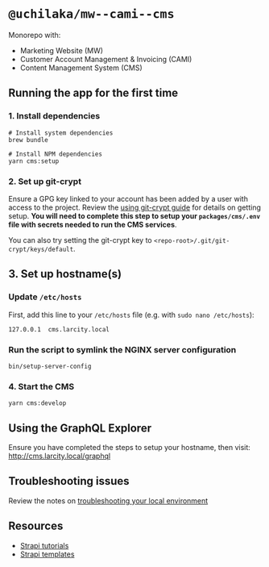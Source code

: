 # `@uchilaka/mw--cami--cms`

Monorepo with:

- Marketing Website (MW)
- Customer Account Management & Invoicing (CAMI)
- Content Management System (CMS)

## Running the app for the first time

### 1. Install dependencies

```shell
# Install system dependencies
brew bundle 

# Install NPM dependencies
yarn cms:setup
```

### 2. Set up git-crypt

Ensure a GPG key linked to your account has been added by a user with access to the project. Review the [using git-crypt guide](./md/GIT-CRYPT.md) for details on getting setup. **You will need to complete this step to setup your `packages/cms/.env` file with secrets needed to run the CMS services**.

You can also try setting the git-crypt key to `<repo-root>/.git/git-crypt/keys/default`.

## 3. Set up hostname(s)

### Update `/etc/hosts`

First, add this line to your `/etc/hosts` file (e.g. with `sudo nano /etc/hosts`):

```shell
127.0.0.1  cms.larcity.local
```

### Run the script to symlink the NGINX server configuration

```shell
bin/setup-server-config
```

### 4. Start the CMS

```shell
yarn cms:develop
```

## Using the GraphQL Explorer

Ensure you have completed the steps to setup your hostname, then visit: <http://cms.larcity.local/graphql>

## Troubleshooting issues

Review the notes on [troubleshooting your local environment](./md/TROUBLESHOOTING.md)

## Resources

- [Strapi tutorials](https://strapi.io/blog/categories/tutorials)
- [Strapi templates](https://github.com/strapi/strapi/tree/develop/templates)
